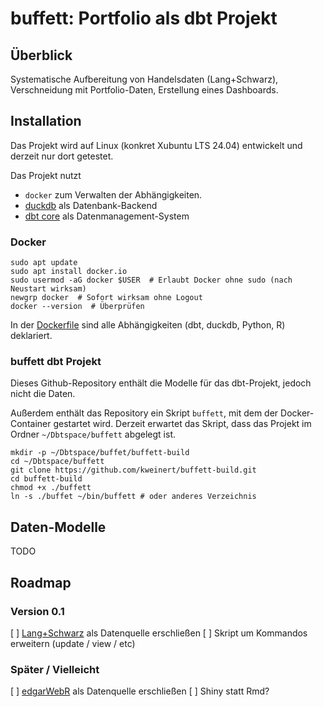 # buffett: Portfolio als dbt Projekt

## Überblick

Systematische Aufbereitung von Handelsdaten (Lang+Schwarz), Verschneidung mit Portfolio-Daten, Erstellung eines Dashboards.

## Installation

Das Projekt wird auf Linux (konkret Xubuntu LTS 24.04) entwickelt und derzeit nur dort getestet.

Das Projekt nutzt 
- `docker` zum Verwalten der Abhängigkeiten.
- [duckdb](https://duckdb.org/) als Datenbank-Backend
- [dbt core](https://www.getdbt.com/) als Datenmanagement-System

### Docker

```
sudo apt update
sudo apt install docker.io
sudo usermod -aG docker $USER  # Erlaubt Docker ohne sudo (nach Neustart wirksam)
newgrp docker  # Sofort wirksam ohne Logout
docker --version  # Überprüfen
```

In der [Dockerfile](https://github.com/kweinert/buffett/blob/main/Dockerfile) sind alle Abhängigkeiten (dbt, duckdb, Python, R) deklariert.

### buffett dbt Projekt

Dieses Github-Repository enthält die Modelle für das dbt-Projekt, jedoch nicht die Daten. 

Außerdem enthält das Repository ein Skript `buffett`, mit dem der Docker-Container gestartet wird.
Derzeit erwartet das Skript, dass das Projekt im Ordner `~/Dbtspace/buffett` abgelegt ist.

```
mkdir -p ~/Dbtspace/buffet/buffett-build
cd ~/Dbtspace/buffett
git clone https://github.com/kweinert/buffett-build.git
cd buffett-build
chmod +x ./buffett
ln -s ./buffet ~/bin/buffett # oder anderes Verzeichnis
```


## Daten-Modelle

TODO

## Roadmap

### Version 0.1

[ ] [Lang+Schwarz](https://www.ls-x.de/de/download) als Datenquelle erschließen
[ ] Skript um Kommandos erweitern (update / view / etc)

### Später / Vielleicht

[ ] [edgarWebR](https://cran.r-project.org/web/packages/edgarWebR/vignettes/edgarWebR.html) als Datenquelle erschließen
[ ] Shiny statt Rmd?
